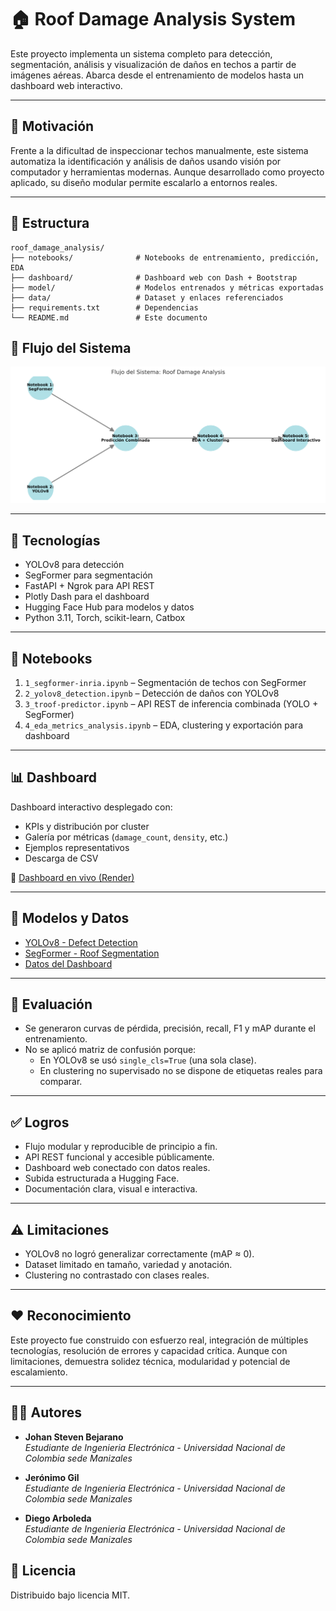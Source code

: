 # 🏠 Roof Damage Analysis System

Este proyecto implementa un sistema completo para detección, segmentación, análisis y visualización de daños en techos a partir de imágenes aéreas. Abarca desde el entrenamiento de modelos hasta un dashboard web interactivo.

---

## 🧠 Motivación

Frente a la dificultad de inspeccionar techos manualmente, este sistema automatiza la identificación y análisis de daños usando visión por computador y herramientas modernas. Aunque desarrollado como proyecto aplicado, su diseño modular permite escalarlo a entornos reales.

---

## 📂 Estructura

```
roof_damage_analysis/
├── notebooks/              # Notebooks de entrenamiento, predicción, EDA
├── dashboard/              # Dashboard web con Dash + Bootstrap
├── model/                  # Modelos entrenados y métricas exportadas
├── data/                   # Dataset y enlaces referenciados
├── requirements.txt        # Dependencias
└── README.md               # Este documento
```

## 🔁 Flujo del Sistema

![Flujo del sistema](dashboard/figures/roof_analysis_flowchart_clean.png)



---

## 🚀 Tecnologías

- YOLOv8 para detección
- SegFormer para segmentación
- FastAPI + Ngrok para API REST
- Plotly Dash para el dashboard
- Hugging Face Hub para modelos y datos
- Python 3.11, Torch, scikit-learn, Catbox

---

## 📓 Notebooks

1. `1_segformer-inria.ipynb` – Segmentación de techos con SegFormer  
2. `2_yolov8_detection.ipynb` – Detección de daños con YOLOv8  
3. `3_troof-predictor.ipynb` – API REST de inferencia combinada (YOLO + SegFormer)  
4. `4_eda_metrics_analysis.ipynb` – EDA, clustering y exportación para dashboard

---

## 📊 Dashboard

Dashboard interactivo desplegado con:

- KPIs y distribución por cluster
- Galería por métricas (`damage_count`, `density`, etc.)
- Ejemplos representativos
- Descarga de CSV

🔗 [Dashboard en vivo (Render)](https://roof-dashboard.onrender.com)

---

## 📁 Modelos y Datos

- [YOLOv8 - Defect Detection](https://huggingface.co/jobejaranom/segformer-roofdefects)  
- [SegFormer - Roof Segmentation](https://huggingface.co/jobejaranom/segformer-inria-binary)  
- [Datos del Dashboard](https://huggingface.co/jobejaranom/roof-dashboard-data)

---

## 📐 Evaluación

- Se generaron curvas de pérdida, precisión, recall, F1 y mAP durante el entrenamiento.
- No se aplicó matriz de confusión porque:
  - En YOLOv8 se usó `single_cls=True` (una sola clase).
  - En clustering no supervisado no se dispone de etiquetas reales para comparar.

---

## ✅ Logros

- Flujo modular y reproducible de principio a fin.
- API REST funcional y accesible públicamente.
- Dashboard web conectado con datos reales.
- Subida estructurada a Hugging Face.
- Documentación clara, visual e interactiva.

---

## ⚠️ Limitaciones

- YOLOv8 no logró generalizar correctamente (mAP ≈ 0).
- Dataset limitado en tamaño, variedad y anotación.
- Clustering no contrastado con clases reales.

---

## ❤️ Reconocimiento

Este proyecto fue construido con esfuerzo real, integración de múltiples tecnologías, resolución de errores y capacidad crítica. Aunque con limitaciones, demuestra solidez técnica, modularidad y potencial de escalamiento.

---
## 👨‍💻 Autores

- **Johan Steven Bejarano**  
  *Estudiante de Ingenieria Electrónica - Universidad Nacional de Colombia sede Manizales*

- **Jerónimo Gil**  
  *Estudiante de Ingenieria Electrónica - Universidad Nacional de Colombia sede Manizales*

- **Diego Arboleda**  
  *Estudiante de Ingenieria Electrónica - Universidad Nacional de Colombia sede Manizales*


## 🧾 Licencia

Distribuido bajo licencia MIT.
